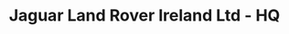 ---
title: "Jaguar Land Rover Ireland Ltd - HQ"
url: /baldonnell-business-park/jaguar-land-rover-ireland-ltd-hq/
shop: Autohaus
---